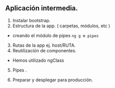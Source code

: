 
## Aplicación intermedia.

1. Instalar bootstrap.
2. Estructura de la app. ( carpetas, módulos, etc )

- creando el módulo de pipes
```ng g m pipes ```


3. Rutas de la app  ej. host/RUTA. 
4. Reutilización de componentes.

- Hemos utilizado ngClass

5. Pipes .   

6. Preparar y desplegar para producción.


